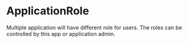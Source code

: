 # ApplicationRole
Multiple application will have different role for users.  The roles can be controlled by this app or application admin.
